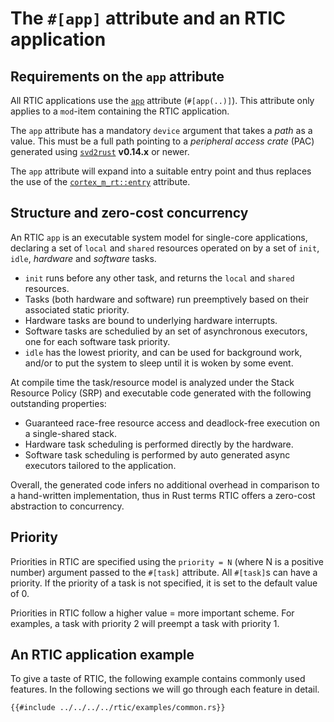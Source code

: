 # The `#[app]` attribute and an RTIC application

## Requirements on the `app` attribute

All RTIC applications use the [`app`] attribute (`#[app(..)]`). This attribute only applies to a `mod`-item containing the RTIC application.

The `app` attribute has a mandatory `device` argument that takes a *path* as a value. This must be a full path pointing to a *peripheral access crate* (PAC) generated using [`svd2rust`] **v0.14.x** or newer.

The `app` attribute will expand into a suitable entry point and thus replaces the use of the [`cortex_m_rt::entry`] attribute.

[`app`]: ../../../api/rtic_macros/attr.app.html
[`svd2rust`]: https://crates.io/crates/svd2rust
[`cortex_m_rt::entry`]: https://docs.rs/cortex-m-rt-macros/latest/cortex_m_rt_macros/attr.entry.html

## Structure and zero-cost concurrency

An RTIC `app` is an executable system model for single-core applications, declaring a set of `local` and `shared` resources operated on by a set of `init`, `idle`, *hardware* and *software* tasks. 

* `init`  runs before any other task, and returns the `local` and `shared` resources.
* Tasks (both hardware and software) run preemptively based on their associated static priority.
* Hardware tasks are bound to underlying hardware interrupts.
* Software tasks are schedulied by an set of asynchronous executors, one for each software task priority.
* `idle` has the lowest priority, and can be used for background work, and/or to put the system to sleep until it is woken by some event.

At compile time the task/resource model is analyzed under the Stack Resource Policy (SRP) and executable code generated with the following outstanding properties:

- Guaranteed race-free resource access and deadlock-free execution on a single-shared stack.
- Hardware task scheduling is performed directly by the hardware.
- Software task scheduling is performed by auto generated async executors tailored to the application.

Overall, the generated code infers no additional overhead in comparison to a hand-written implementation, thus in Rust terms RTIC offers a zero-cost abstraction to concurrency.

## Priority

Priorities in RTIC are specified using the `priority = N` (where N is a positive number) argument passed to the `#[task]` attribute. All `#[task]`s can have a priority. If the priority of a task is not specified, it is set to the default value of 0.

Priorities in RTIC follow a higher value = more important scheme. For examples, a task with priority 2 will preempt a task with priority 1.

## An RTIC application example

To give a taste of RTIC, the following example contains commonly used features.
In the following sections we will go through each feature in detail.

``` rust,noplayground
{{#include ../../../../rtic/examples/common.rs}}
```
